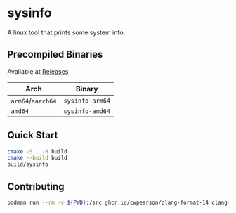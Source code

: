# sysinfo

A linux tool that prints some system info.

## Precompiled Binaries

Available at [Releases](https://github.com/cwpearson/sysinfo/releases/latest)

| Arch | Binary |
|-|-|
| `arm64`/`aarch64` | `sysinfo-arm64` |
| `amd64` | `sysinfo-amd64` | 

## Quick Start

```bash
cmake -S . -B build
cmake --build build
build/sysinfo
```

## Contributing

```bash
podman run --rm -v ${PWD}:/src ghcr.io/cwpearson/clang-format-14 clang-format -i main.cpp cmake/version.hpp.in
```
